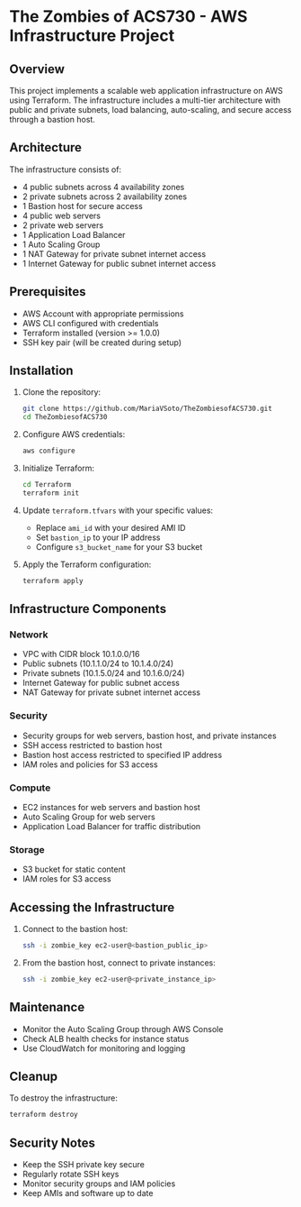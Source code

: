 # The Zombies of ACS730 - AWS Infrastructure Project

## Overview
This project implements a scalable web application infrastructure on AWS using Terraform. The infrastructure includes a multi-tier architecture with public and private subnets, load balancing, auto-scaling, and secure access through a bastion host.

## Architecture
The infrastructure consists of:
- 4 public subnets across 4 availability zones
- 2 private subnets across 2 availability zones
- 1 Bastion host for secure access
- 4 public web servers
- 2 private web servers
- 1 Application Load Balancer
- 1 Auto Scaling Group
- 1 NAT Gateway for private subnet internet access
- 1 Internet Gateway for public subnet internet access

## Prerequisites
- AWS Account with appropriate permissions
- AWS CLI configured with credentials
- Terraform installed (version >= 1.0.0)
- SSH key pair (will be created during setup)

## Installation
1. Clone the repository:
   ```bash
   git clone https://github.com/MariaVSoto/TheZombiesofACS730.git
   cd TheZombiesofACS730
   ```

2. Configure AWS credentials:
   ```bash
   aws configure
   ```

3. Initialize Terraform:
   ```bash
   cd Terraform
   terraform init
   ```

4. Update `terraform.tfvars` with your specific values:
   - Replace `ami_id` with your desired AMI ID
   - Set `bastion_ip` to your IP address
   - Configure `s3_bucket_name` for your S3 bucket

5. Apply the Terraform configuration:
   ```bash
   terraform apply
   ```

## Infrastructure Components

### Network
- VPC with CIDR block 10.1.0.0/16
- Public subnets (10.1.1.0/24 to 10.1.4.0/24)
- Private subnets (10.1.5.0/24 and 10.1.6.0/24)
- Internet Gateway for public subnet access
- NAT Gateway for private subnet internet access

### Security
- Security groups for web servers, bastion host, and private instances
- SSH access restricted to bastion host
- Bastion host access restricted to specified IP address
- IAM roles and policies for S3 access

### Compute
- EC2 instances for web servers and bastion host
- Auto Scaling Group for web servers
- Application Load Balancer for traffic distribution

### Storage
- S3 bucket for static content
- IAM roles for S3 access

## Accessing the Infrastructure
1. Connect to the bastion host:
   ```bash
   ssh -i zombie_key ec2-user@<bastion_public_ip>
   ```

2. From the bastion host, connect to private instances:
   ```bash
   ssh -i zombie_key ec2-user@<private_instance_ip>
   ```

## Maintenance
- Monitor the Auto Scaling Group through AWS Console
- Check ALB health checks for instance status
- Use CloudWatch for monitoring and logging

## Cleanup
To destroy the infrastructure:
```bash
terraform destroy
```

## Security Notes
- Keep the SSH private key secure
- Regularly rotate SSH keys
- Monitor security groups and IAM policies
- Keep AMIs and software up to date